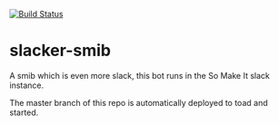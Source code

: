 [![Build Status](https://travis-ci.org/somakeit/slacker-smib.svg?branch=master)](https://travis-ci.org/somakeit/slacker-smib)

slacker-smib
============
A smib which is even more slack, this bot runs in the So Make It slack instance.

The master branch of this repo is automatically deployed to toad and started.